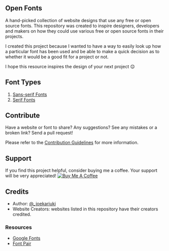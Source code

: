 

##  Open Fonts 

A hand-picked collection of website designs that use any free or open source fonts. This repository was created to inspire designers, developers and makers on how they could use various free or open source fonts in their projects.

I created this project because I wanted to have a way to easily look up how a particular font has been used and be able to make a quick decision as to whether it would be a good fit for a project or not. 

I hope this resource inspires the design of your next project :relieved:

## Font Types

1. [Sans-serif Fonts](./Sans-serif-Fonts.md)
2. [Serif Fonts](./Serif-Fonts.md)

## Contribute

Have a website or font to share? Any suggestions? See any mistakes or a broken link? Send a pull request!

Please refer to the [Contribution Guidelines]() for more information.

## Support
If you find this project helpful, consider buying me a coffee. Your support will be very appreciated!
<a href="https://www.buymeacoffee.com/5Ckhr9Xdq" target="_blank"><img src="https://bmc-cdn.nyc3.digitaloceanspaces.com/BMC-button-images/custom_images/orange_img.png" alt="Buy Me A Coffee" style="height: auto !important;width: auto !important;" ></a>

## Credits
* Author: [@_joekariuki](https://twitter.com/_joekariuki)
* Website Creators: websites listed in this repository have their creators credited.

### Resources
* [Google Fonts](https://fonts.google.com/)
* [Font Pair](https://fontpair.co/)

